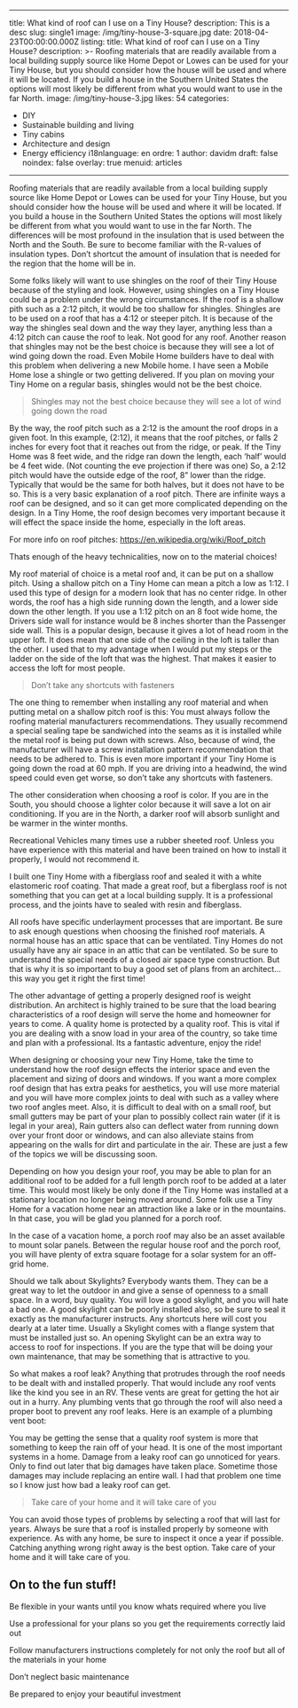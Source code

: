   ---
title: What kind of roof can I use on a Tiny House?
description: This is a desc
slug: single1
image: /img/tiny-house-3-square.jpg
date: 2018-04-23T00:00:00.000Z
listing:
  title: What kind of roof can I use on a Tiny House?
  description: >-
    Roofing materials that are readily available from a local building supply
    source like Home Depot or Lowes can be used for your Tiny House, but you
    should consider how the house will be used and where it will be located. If
    you build a house in the Southern United States the options will most likely
    be different from what you would want to use in the far North.
  image: /img/tiny-house-3.jpg
likes: 54
categories:
  - DIY
  - Sustainable building and living
  - Tiny cabins
  - Architecture and design
  - Energy efficiency
i18nlanguage: en
ordre: 1
author: davidm
draft: false
noindex: false
overlay: true
menuid: articles
---
Roofing materials that are readily available from a local building supply source like Home Depot or Lowes can be used for your Tiny House, but you should consider how the house will be used and where it will be located. If you build a house in the Southern United States the options will most likely be different from what you would want to use in the far North. The differences will be most profound in the insulation that is used between the North and the South. Be sure to become familiar with the R-values of insulation types. Don’t shortcut the amount of insulation that is needed for the region that the home will be in. 

Some folks likely will want to use shingles on the roof of their Tiny House because of the styling and look. However, using shingles on a Tiny House could be a problem under the wrong circumstances. If the roof is a shallow pith such as a 2:12 pitch, it would be too shallow for shingles. Shingles are to be used on a roof that has a 4:12 or steeper pitch. It is because of the way the shingles seal down and the way they layer, anything less than a 4:12 pitch can cause the roof to leak. Not good for any roof. Another reason that shingles may not be the best choice is because they will see a lot of wind going down the road. Even Mobile Home builders have to deal with this problem when delivering a new Mobile home. I have seen a Mobile Home lose a shingle or two getting delivered. If you plan on moving your Tiny Home on a regular basis, shingles would not be the best choice.

> Shingles may not the best choice because they will see a lot of wind going down the road

By the way, the roof pitch such as a 2:12 is the amount the roof drops in a given foot. In this example, (2:12), it means that the roof pitches, or falls 2 inches for every foot that it reaches out from the ridge, or peak. If the Tiny Home was 8 feet wide, and the ridge ran down the length, each ‘half’ would be 4 feet wide. (Not counting the eve projection if there was one) So, a 2:12 pitch would have the outside edge of the roof, 8” lower than the ridge. Typically that would be the same for both halves, but it does not have to be so. This is a very basic explanation of a roof pitch. There are infinite ways a roof can be designed, and so it can get more complicated depending on the design. In a Tiny Home, the roof design becomes very important because it will effect the space inside the home, especially in the loft areas. 

For more info on roof pitches: https://en.wikipedia.org/wiki/Roof_pitch

Thats enough of the heavy technicalities, now on to the material choices!

My roof material of choice is a metal roof and, it can be put on a shallow pitch. Using a shallow pitch on a Tiny Home can mean a pitch a low as 1:12. I used this type of design for a modern look that has no center ridge. In other words, the roof has a high side running down the length, and a lower side down the other length. If you use a 1:12 pitch on an 8 foot wide home, the Drivers side wall for instance would be 8 inches shorter than the Passenger side wall. This is a popular design, because it gives a lot of head room in the upper loft. It does mean that one side of the ceiling in the loft is taller than the other. I used that to my advantage when I would put my steps or the ladder on the side of the loft that was the highest. That makes it easier to access the loft for most people.

> Don’t take any shortcuts with fasteners

The one thing to remember when installing any roof material and when putting metal on a shallow pitch roof is this: You must always follow the roofing material manufacturers recommendations. They usually recommend a special sealing tape be sandwiched into the seams as it is installed while the metal roof is being put down with screws. Also, because of wind, the manufacturer will have a screw installation pattern recommendation that needs to be adhered to. This is even more important if your Tiny Home is going down the road at 60 mph. If you are driving into a headwind, the wind speed could even get worse, so don’t take any shortcuts with fasteners.

The other consideration when choosing a roof is color. If you are in the South, you should choose a lighter color because it will save a lot on air conditioning. If you are in the North, a darker roof will absorb sunlight and be warmer in the winter months.

Recreational Vehicles many times use a rubber sheeted roof. Unless you have experience with this material and have been trained on how to install it properly, I would not recommend it. 

I built one Tiny Home with a fiberglass roof and sealed it with a white elastomeric roof coating. That made a great roof, but a fiberglass roof is not something that you can get at a local building supply. It is a professional process, and the joints have to sealed with resin and fiberglass. 

All roofs have specific underlayment processes that are important. Be sure to ask enough questions when choosing the finished roof materials. A normal house has an attic space that can be ventilated. Tiny Homes do not usually have any air space in an attic that can be ventilated. So be sure to understand the special needs of a closed air space type construction. But that is why it is so important to buy a good set of plans from an architect…this way you get it right the first time!

The other advantage of getting a properly designed roof is weight distribution. An architect is highly trained to be sure that the load bearing characteristics of a roof design will serve the home and homeowner for years to come. A quality home is protected by a quality roof. This is vital if you are dealing with a snow load in your area of the country, so take time and plan with a professional. Its a fantastic adventure, enjoy the ride!

When designing or choosing your new Tiny Home, take the time to understand how the roof design effects the interior space and even the placement and sizing of doors and windows. If you want a more complex roof design that has extra peaks for aesthetics, you will use more material and you will have more complex joints to deal with such as a valley where two roof angles meet. Also, it is difficult to deal with on a small roof, but small gutters may be part of your plan to possibly collect rain water (if it is legal in your area), Rain gutters also can deflect water from running down over your front door or windows, and can also alleviate stains from appearing on the walls for dirt and particulate in the air. These are just a few of the topics we will be discussing soon.

Depending on how you design your roof, you may be able to plan for an additional roof to be added for a full length porch roof to be added at a later time. This would most likely be only done if the Tiny Home was installed at a stationary location no longer being moved around. Some folk use a Tiny Home for a vacation home near an attraction like a lake or in the mountains. In that case, you will be glad you planned for a porch roof.

In the case of a vacation home, a porch roof may also be an asset available to mount solar panels. Between the regular house roof and the porch roof, you will have plenty of extra square footage for a solar system for an off-grid home.

Should we talk about Skylights? Everybody wants them. They can be a great way to let the outdoor in and give a sense of openness to a small space. In a word, buy quality. You will love a good skylight, and you will hate a bad one. A good skylight can be poorly installed also, so be sure to seal it exactly as the manufacturer instructs. Any shortcuts here will cost you dearly at a later time. Usually a Skylight comes with a flange system that must be installed just so. An opening Skylight can be an extra way to access to roof for inspections. If you are the type that will be doing your own maintenance, that may be something that is attractive to you.

So what makes a roof leak? Anything that protrudes through the roof needs to be dealt with and installed properly. That would include any roof vents like the kind you see in an RV. These vents are great for getting the hot air out in a hurry. Any plumbing vents that go through the roof will also need a proper boot to prevent any roof leaks. Here is an example of a plumbing vent boot:

You may be getting the sense that a quality roof system is more that something to keep the rain off of your head. It is one of the most important systems in a home. Damage from a leaky roof can go unnoticed for years. Only to find out later that big damages have taken place. Sometime those damages may include replacing an entire wall. I had that problem one time so I know just how bad a leaky roof can get.

> Take care of your home and it will take care of you

You can avoid those types of problems by selecting a roof that will last for years. Always be sure that a roof is installed properly by someone with experience. As with any home, be sure to inspect it once a year if possible. Catching anything wrong right away is the best option. Take care of your home and it will take care of you.


## On to the fun stuff!

Be flexible in your wants until you know whats required where you live

Use a professional for your plans so you get the requirements correctly laid out

Follow manufacturers instructions completely for not only the roof but all of the materials in your home

Don’t neglect basic maintenance

Be prepared to enjoy your beautiful investment 
